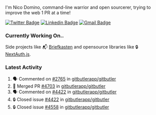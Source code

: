 
I'm Nico Domino, command-line warrior and open sourcerer, trying to improve the web 1 PR at a time!

[![Twitter Badge](https://img.shields.io/badge/-@ndom91-1ca0f1?style=flat-square&labelColor=1ca0f1&logo=twitter&logoColor=white&link=https://twitter.com/ndom91)](https://twitter.com/ndom91) [![Linkedin Badge](https://img.shields.io/badge/-ndom91-blue?style=flat-square&logo=Linkedin&logoColor=white&link=https://www.linkedin.com/in/ndom91/)](https://www.linkedin.com/in/ndom91/) [![Gmail Badge](https://img.shields.io/badge/-yo@ndo.dev-c14438?style=flat-square&logo=mail.ru&logoColor=white&link=mailto:yo@ndo.dev)](mailto:yo@ndo.dev)

### Currently Working On..

Side projects like 📬 [Briefkasten](https://briefkastenhq.com) and opensource libraries like 🔒 [NextAuth.js](https://github.com/nextauthjs/next-auth).

<!--START_SECTION_PROFILE_VIEWS:readme-info-->
<!--END_SECTION_PROFILE_VIEWS:readme-info-->

<!--START_SECTION_DAILY_COMMIT:readme-info-->
<!--END_SECTION_DAILY_COMMIT:readme-info-->

<!--START_SECTION_WEEKLY_COMMIT:readme-info-->
<!--END_SECTION_WEEKLY_COMMIT:readme-info-->

### Latest Activity

<!--START_SECTION:activity-->
1. 🗣 Commented on [#2765](https://github.com/gitbutlerapp/gitbutler/issues/2765#issuecomment-2293242342) in [gitbutlerapp/gitbutler](https://github.com/gitbutlerapp/gitbutler)
2. 🎉 Merged PR [#4703](https://github.com/gitbutlerapp/gitbutler/pull/4703) in [gitbutlerapp/gitbutler](https://github.com/gitbutlerapp/gitbutler)
3. 🗣 Commented on [#4422](https://github.com/gitbutlerapp/gitbutler/issues/4422#issuecomment-2293193724) in [gitbutlerapp/gitbutler](https://github.com/gitbutlerapp/gitbutler)
4. 🔒 Closed issue [#4422](https://github.com/gitbutlerapp/gitbutler/issues/4422) in [gitbutlerapp/gitbutler](https://github.com/gitbutlerapp/gitbutler)
5. 🔒 Closed issue [#4558](https://github.com/gitbutlerapp/gitbutler/issues/4558) in [gitbutlerapp/gitbutler](https://github.com/gitbutlerapp/gitbutler)
<!--END_SECTION:activity-->
